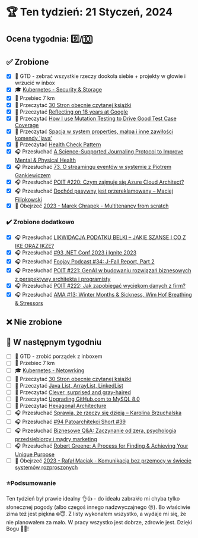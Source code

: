 # 🏆 Ten tydzień: 21 Styczeń, 2024

## Ocena tygodnia: 9️⃣/🔟

## ✅ Zrobione
- [x] 🧹 GTD - zebrać wszystkie rzeczy dookoła siebie + projekty w głowie i wrzucić w inbox
- [x] 🎓 [Kubernetes - Security & Storage](https://www.udemy.com/course/certified-kubernetes-administrator-with-practice-tests/)
- [x] 🏃 Przebiec 7 km
- [x] 📗 Przeczytać [30 Stron obecnie czytanej książki](https://github.com/BartoszDabek/bdabek.pl/blob/master/miscellaneous/books.md)
- [x] 📗 Przeczytać [Reflecting on 18 years at Google](https://ln.hixie.ch/?start=1700627373&count=1)
- [x] 📗 Przeczytać [How I use Mutation Testing to Drive Good Test Case Coverage](https://akjaw.com/using-mutation-testing-for-good-test-coverage/)
- [x] 📗 Przeczytać [Spacja w system properties, małpa i inne zawiłości komendy 'java’](https://pkubowicz.pl/spacja-w-system-properties-malpa-i-inne-zawilosci-komendy-java/)
- [x] 📗 Przeczytać [Health Check Pattern](https://java-design-patterns.com/patterns/health-check/)
- [x] 🎧 Przesłuchać [A Science-Supported Journaling Protocol to Improve Mental & Physical Health](https://www.hubermanlab.com/episode/a-science-supported-journaling-protocol-to-improve-mental-physical-health)
- [x] 🎧 Przesłuchać [73. O streamingu eventów w systemie z Piotrem Gankiewiczem](https://bettersoftwaredesign.pl/episodes/73)
- [x] 🎧 Przesłuchać [POIT #220: Czym zajmuje się Azure Cloud Architect?](https://porozmawiajmyoit.pl/poit-220-czym-zajmuje-sie-azure-cloud-architect/)
- [x] 🎧 Przesłuchać [Dochód pasywny jest przereklamowany – Maciej Filipkowski](https://zaprojektujswojezycie.pl/dochod-pasywny-jest-przereklamowany-maciej-filipkowski/)
- [x] 🎥 Obejrzeć [2023 - Marek Chrapek - Multitenancy from scratch](https://youtu.be/5t02XoWf_Bw)

### ✔️ Zrobione dodatkowo
- [x] 🎧 Przesłuchać [LIKWIDACJA PODATKU BELKI – JAKIE SZANSE I CO Z IKE ORAZ IKZE?](https://marciniwuc.com/likwidacja-podatku-belki-co-z-ike-oraz-ikze/)
- [x] 🎧 Przesłuchać [#93 .NET Conf 2023 i Ignite 2023](https://patoarchitekci.io/93/)
- [x] 🎧 Przesłuchać [Foojay Podcast #34: J-Fall Report, Part 2](https://foojay.io/today/foojay-podcast-34/)
- [x] 🎧 Przesłuchać [POIT #221: GenAI w budowaniu rozwiązań biznesowych z perspektywy architekta i programisty](https://porozmawiajmyoit.pl/poit-221-genai-w-budowaniu-rozwiazan-biznesowych-z-perspektywy-architekta-i-programisty/)
- [x] 🎧 Przesłuchać [POIT #222: Jak zapobiegać wyciekom danych z firm?](https://porozmawiajmyoit.pl/poit-222-jak-zapobiegac-wyciekom-danych-z-firm/)
- [x] 🎧 Przesłuchać [AMA #13: Winter Months & Sickness, Wim Hof Breathing & Stressors](https://youtu.be/xTtM2AvCRyA)

## ❌ Nie zrobione

## 📝 W następnym tygodniu
- [ ] 🧹 GTD - zrobić porządek z inboxem
- [ ] 🏃 Przebiec 7 km
- [ ] 🎓 [Kubernetes - Netowrking](https://www.udemy.com/course/certified-kubernetes-administrator-with-practice-tests/)
- [ ] 📗 Przeczytać [30 Stron obecnie czytanej książki](https://github.com/BartoszDabek/bdabek.pl/blob/master/miscellaneous/books.md)
- [ ] 📗 Przeczytać [Java List, ArrayList, LinkedList](https://stormit.pl/java-list-arraylist-linkedlist/)
- [ ] 📗 Przeczytać [Clever, surprised and gray-haired](https://blog.allegro.tech/2023/12/lmdb-postmortem.html)
- [ ] 📗 Przeczytać [Upgrading GitHub.com to MySQL 8.0](https://github.blog/2023-12-07-upgrading-github-com-to-mysql-8-0/)
- [ ] 📗 Przeczytać [Hexagonal Architecture](https://java-design-patterns.com/patterns/hexagonal/)
- [ ] 🎧 Przesłuchać [Sprawia, że rzeczy się dzieją – Karolina Brzuchalska](https://zaprojektujswojezycie.pl/sprawia-ze-rzeczy-sie-dzieja-karolina-brzuchalska/)
- [ ] 🎧 Przesłuchać [#94 Patoarchitekci Short #39](https://patoarchitekci.io/94/)
- [ ] 🎧 Przesłuchać [Biznesowe Q&A: Zaczynanie od zera, psychologia przedsiębiorcy i mądry marketing](https://malawielkafirma.pl/biznesowe-qa/)
- [ ] 🎧 Przesłuchać [Robert Greene: A Process for Finding & Achieving Your Unique Purpose](https://www.hubermanlab.com/episode/robert-greene-a-process-for-finding-achieving-your-unique-purpose)
- [ ] 🎥 Obejrzeć [2023 - Rafał Maciak - Komunikacja bez przemocy w świecie systemów rozproszonych](https://youtu.be/BFsdlTHw4NA)

### ⭐Podsumowanie
Ten tydzień był prawie idealny 👌👍 - do ideału zabrakło mi chyba tylko słonecznej pogody (albo czegoś innego nadzwyczajnego 😝). Bo właściwie zima też jest piękna ❄️😇. Z listy wykonałem wszystko, a wydaje mi się, że nie planowałem za mało. W pracy wszystko jest dobrze, zdrowie jest. Dzięki Bogu 🤗🫡!
